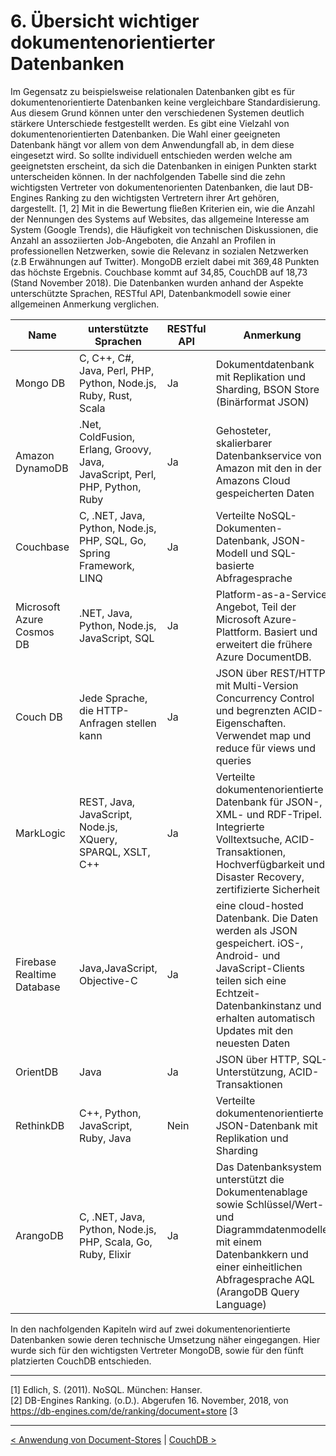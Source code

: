 # 6. Übersicht wichtiger dokumentenorientierter Datenbanken

Im Gegensatz zu beispielsweise relationalen Datenbanken gibt es für dokumentenorientierte Datenbanken keine vergleichbare Standardisierung. Aus diesem Grund können unter den verschiedenen Systemen deutlich stärkere Unterschiede festgestellt werden. Es gibt eine Vielzahl von dokumentenorientierten Datenbanken. Die Wahl einer geeigneten Datenbank hängt vor allem von dem Anwendungfall ab, in dem diese eingesetzt wird. So sollte individuell entschieden werden welche am geeignetsten erscheint, da sich die Datenbanken in einigen Punkten starkt unterscheiden können. In der nachfolgenden Tabelle sind die zehn wichtigsten Vertreter von dokumentenorienten Datenbanken, die laut DB-Engines Ranking zu den wichtigsten Vertretern ihrer Art gehören, dargestellt. [1, 2] Mit in die Bewertung fließen Kriterien ein, wie die Anzahl der Nennungen des Systems auf Websites, das allgemeine Interesse am System (Google Trends), die Häufigkeit von technischen Diskussionen, die Anzahl an assoziierten Job-Angeboten, die Anzahl an Profilen in professionellen Netzwerken, sowie die Relevanz in sozialen Netzwerken (z.B Erwähnungen auf Twitter). MongoDB erzielt dabei mit 369,48 Punkten das höchste Ergebnis. Couchbase kommt auf 34,85, CouchDB auf 18,73 (Stand November 2018). Die Datenbanken wurden anhand der Aspekte unterschützte Sprachen, RESTful API, Datenbankmodell sowie einer allgemeinen Anmerkung verglichen.

| Name | unterstützte Sprachen| RESTful API| Anmerkung | Datenbankmodell |
|------|------------------|------------	| ------------|------------------|
| Mongo DB  | C, C++, C#, Java, Perl, PHP, Python, Node.js, Ruby, Rust, Scala   | Ja	| Dokumentdatenbank mit Replikation und Sharding, BSON Store (Binärformat JSON)| Document Store |
|Amazon DynamoDB |.Net, ColdFusion, Erlang, Groovy, Java, JavaScript, Perl, PHP, Python, Ruby |Ja | Gehosteter, skalierbarer Datenbankservice von Amazon mit den in der Amazons Cloud gespeicherten Daten | Document Store, Key-Value Store |
|Couchbase |C, .NET, Java, Python, Node.js, PHP, SQL, Go, Spring Framework, LINQ |Ja | Verteilte NoSQL-Dokumenten-Datenbank, JSON-Modell und SQL-basierte Abfragesprache| Document Store |
|Microsoft Azure Cosmos DB |	.NET, Java, Python, Node.js, JavaScript, SQL | Ja | Platform-as-a-Service Angebot, Teil der Microsoft Azure-Plattform. Basiert und erweitert die frühere Azure DocumentDB. | Document Store,  Key-Value Store, Graph DBMS, Wide Colum Store |
| Couch DB |Jede Sprache, die HTTP-Anfragen stellen kann | Ja  | JSON über REST/HTTP mit Multi-Version Concurrency Control und begrenzten ACID-Eigenschaften. Verwendet map und reduce für views und queries | Document Store |
|MarkLogic |REST, Java, JavaScript, Node.js, XQuery, SPARQL, XSLT, C++ | Ja |Verteilte dokumentenorientierte Datenbank für JSON-, XML- und RDF-Tripel. Integrierte Volltextsuche, ACID-Transaktionen, Hochverfügbarkeit und Disaster Recovery, zertifizierte Sicherheit | Document Store, Native XML DBMS, RDF Store, Search Engine |
|Firebase Realtime Database | 	Java,JavaScript, Objective-C| Ja |eine cloud-hosted Datenbank. Die Daten werden als JSON gespeichert.  iOS-, Android- und JavaScript-Clients teilen sich eine Echtzeit-Datenbankinstanz und erhalten automatisch Updates mit den neuesten Daten  | Document Store |
|OrientDB |Java | Ja | JSON über HTTP, SQL-Unterstützung, ACID-Transaktionen |  Document Store,  Key-Value Store, Graph DBMS |
|RethinkDB |C++, Python, JavaScript, Ruby, Java | Nein | Verteilte dokumentenorientierte JSON-Datenbank mit Replikation und Sharding | Document Store |
|ArangoDB |C, .NET, Java, Python, Node.js, PHP, Scala, Go, Ruby, Elixir | Ja | Das Datenbanksystem unterstützt die Dokumentenablage sowie Schlüssel/Wert- und Diagrammdatenmodelle mit einem Datenbankkern und einer einheitlichen Abfragesprache AQL (ArangoDB Query Language) | Document Store,  Key-Value Store, Graph DBMS |

In den nachfolgenden Kapiteln wird auf zwei dokumentenorientierte Datenbanken sowie deren technische Umsetzung näher eingegangen. Hier wurde sich für den wichtigsten Vertreter MongoDB, sowie für den fünft platzierten CouchDB entschieden. 

---
[1] Edlich, S. (2011). NoSQL. München: Hanser.  <br>
[2] DB-Engines Ranking. (o.D.). Abgerufen 16. November, 2018, von https://db-engines.com/de/ranking/document+store
[3 

---

[< Anwendung von Document-Stores](07_Anwendung-von-DocumentStores.md)		|   [CouchDB >](09_CouchDB.md)


